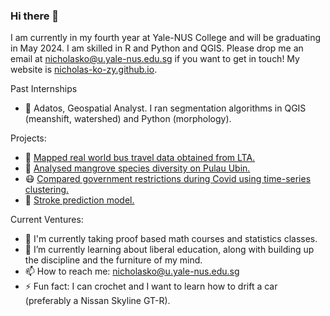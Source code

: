 ### Hi there 👋

I am currently in my fourth year at Yale-NUS College and will be graduating in May 2024. I am skilled in R and Python and QGIS.
Please drop me an email at nicholasko@u.yale-nus.edu.sg if you want to get in touch! My website is [nicholas-ko-zy.github.io](https://nicholas-ko-zy.github.io/).

Past Internships
- :satellite: Adatos, Geospatial Analyst. I ran segmentation algorithms in QGIS (meanshift, watershed) and Python (morphology).

Projects:
- :bus: [Mapped real world bus travel data obtained from LTA.](https://nicholas-ko-zy.github.io/projects/migrant-workers.html)
- :palm_tree: [Analysed mangrove species diversity on Pulau Ubin.](https://nicholas-ko-zy.github.io/projects/covid_dtw.html)
- :mask: [Compared government restrictions during Covid using time-series clustering.](https://nicholas-ko-zy.github.io/projects/covid_dtw.html)
- :syringe: [Stroke prediction model.](https://nicholas-ko-zy.github.io/projects/stroke.html)

Current Ventures:
- 🔭 I'm currently taking proof based math courses and statistics classes.
- 🌱 I’m currently learning about liberal education, along with building up the discipline and the furniture of my mind.
- 📫 How to reach me: nicholasko@u.yale-nus.edu.sg
- ⚡ Fun fact: I can crochet and I want to learn how to drift a car (preferably a Nissan Skyline GT-R).

